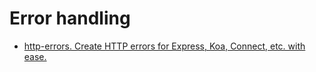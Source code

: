 # Error handling

- [http-errors. Create HTTP errors for Express, Koa, Connect, etc. with ease.](https://github.com/jshttp/http-errors)
